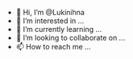 - 👋 Hi, I’m @Lukinihna
- 👀 I’m interested in ...
- 🌱 I’m currently learning ...
- 💞️ I’m looking to collaborate on ...
- 📫 How to reach me ...

<!---
Lukinihna/Lukinihna is a ✨ special ✨ repository because its `README.md` (this file) appears on your GitHub profile.
You can click the Preview link to take a look at your changes.
--->
